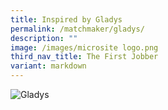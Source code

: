 ```yaml
---
title: Inspired by Gladys
permalink: /matchmaker/gladys/
description: ""
image: /images/microsite logo.png
third_nav_title: The First Jobber
variant: markdown
---
```

<img border="0" alt="Gladys" src="https://i.ibb.co/SBjXFht/Gladys.png">

